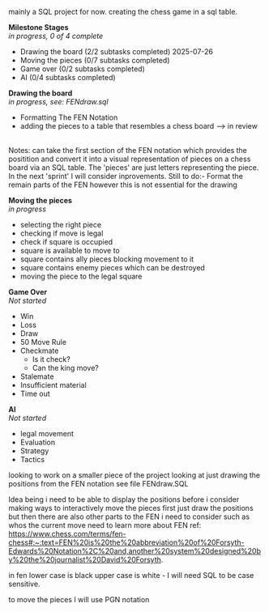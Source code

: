 mainly a SQL project for now.
creating the chess game in a sql table. 

<b>Milestone Stages</b>
<br>
<i>in progress, 0 of 4 complete</i>
- Drawing the board (2/2 subtasks completed) 2025-07-26
- Moving the pieces (0/7 subtasks completed)
- Game over (0/2 subtasks completed)
- AI (0/4 subtasks completed)


<b>Drawing the board</b>
<br>
<i>in progress, see: FENdraw.sql</i>
- Formatting The FEN Notation
- adding the pieces to a table that resembles a chess board --> in review
<br>
Notes:
can take the first section of the FEN notation which provides the positition and convert it into a visual representation of pieces on a chess board via an SQL table.
The 'pieces' are just letters representing the piece.  In the next 'sprint' I will consider inprovements. 
Still to do:- Format the remain parts of the FEN however this is not essential for the drawing 

<b>Moving the pieces</b> 
<br>
<i>in progress</i>
- selecting the right piece
- checking if move is legal
- check if square is occupied
- square is available to move to
- square contains ally pieces blocking movement to it
- square contains enemy pieces which can be destroyed 
- moving the piece to the legal square
 
<b>Game Over</b>
<br>
<i>Not started</i>
- Win
- Loss
- Draw
- 50 Move Rule
- Checkmate 
  - Is it check?
  - Can the king move?
- Stalemate
- Insufficient material
- Time out
   
<b>AI</b>
<br>
<i>Not started</i>
- legal movement
- Evaluation
- Strategy
- Tactics

looking to work on a smaller piece of the project looking at just drawing the positions from the FEN notation 
see file FENdraw.SQL 

Idea being i need to be able to display the positions before i consider making ways to interactively move the pieces 
first just draw the positions but then there are also other parts to the FEN i need to consider such as whos the current move 
need to learn more about FEN 
ref: https://www.chess.com/terms/fen-chess#:~:text=FEN%20is%20the%20abbreviation%20of%20Forsyth-Edwards%20Notation%2C%20and,another%20system%20designed%20by%20the%20journalist%20David%20Forsyth.

in fen lower case is black upper case is white - I will need SQL to be case sensitive.

to move the pieces I will use PGN notation 
